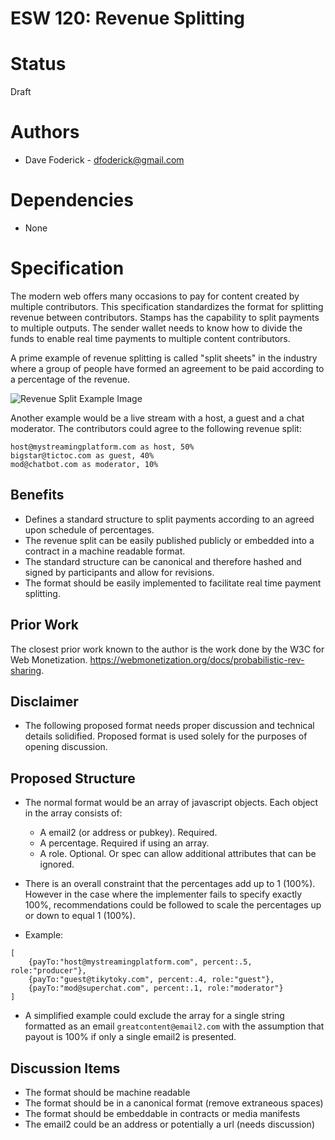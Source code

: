 ESW 120: Revenue Splitting
==================================

# Status
Draft

# Authors
* Dave Foderick - dfoderick@gmail.com

# Dependencies
* None

# Specification

The modern web offers many occasions to pay for content created by multiple contributors. This specification standardizes the format for splitting revenue between contributors. Stamps has the capability to split payments to multiple outputs. The sender wallet needs to know how to divide the funds to enable real time payments to multiple content contributors.

A prime example of revenue splitting is called "split sheets" in the industry where a group of people have formed an agreement to be paid according to a percentage of the revenue.

![Revenue Split Example Image](https://www.omarimc.com/wp-content/uploads/2017/06/6a00d83451b36c69e201bb089511f2970d-500wi.jpg)


Another example would be a live stream with a host, a guest and a chat moderator. The contributors could agree to the following revenue split:
```
host@mystreamingplatform.com as host, 50%
bigstar@tictoc.com as guest, 40%
mod@chatbot.com as moderator, 10%
```

## Benefits
* Defines a standard structure to split payments according to an agreed upon schedule of percentages.
* The revenue split can be easily published publicly or embedded into a contract in a machine readable format.
* The standard structure can be canonical and therefore hashed and signed by participants and allow for revisions.
* The format should be easily implemented to facilitate real time payment splitting.


## Prior Work
The closest prior work known to the author is the work done by the W3C for Web Monetization. https://webmonetization.org/docs/probabilistic-rev-sharing. 


## Disclaimer
* The following proposed format needs proper discussion and technical details solidified. Proposed format is used solely for the purposes of opening discussion.

## Proposed Structure

* The normal format would be an array of javascript objects.
Each object in the array consists of:  
	* A email2 (or address or pubkey). Required.
	* A percentage. Required if using an array.
	* A role. Optional. Or spec can allow additional attributes that can be ignored.

* There is an overall constraint that the percentages add up to 1 (100%). However in the case where the implementer fails to specify exactly 100%, recommendations could be followed to scale the percentages up or down to equal 1 (100%).

* Example: 
```
[
	{payTo:"host@mystreamingplatform.com", percent:.5, role:"producer"},
	{payTo:"guest@tikytoky.com", percent:.4, role:"guest"},
	{payTo:"mod@superchat.com", percent:.1, role:"moderator"}
]
```
* A simplified example could exclude the array for a single string formatted as an email
`greatcontent@email2.com`
with the assumption that payout is 100% if only a single email2 is presented.

## Discussion Items

* The format should be machine readable
* The format should be in a canonical format (remove extraneous spaces)
* The format should be embeddable in contracts or media manifests
* The email2 could be an address or potentially a url (needs discussion)


